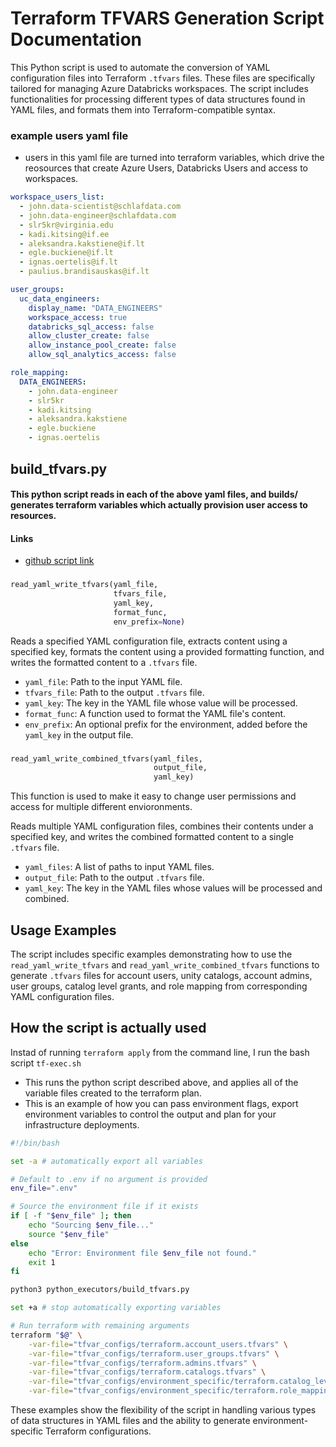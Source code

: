 # Terraform TFVARS Generation Script Documentation

This Python script is used to automate the conversion of YAML configuration files into Terraform `.tfvars` files. These files are specifically tailored for managing Azure Databricks workspaces. The script includes functionalities for processing different types of data structures found in YAML files, and formats them into Terraform-compatible syntax.

### example users yaml file

* users in this yaml file are turned into terraform variables, which drive the reosources that create Azure Users, Databricks Users and access to workspaces.

```yaml title="account_users.yaml"
workspace_users_list:
  - john.data-scientist@schlafdata.com
  - john.data-engineer@schlafdata.com
  - slr5kr@virginia.edu
  - kadi.kitsing@if.ee
  - aleksandra.kakstiene@if.lt
  - egle.buckiene@if.lt
  - ignas.oertelis@if.lt
  - paulius.brandisauskas@if.lt
```

```yaml title="user_groups.yaml"
user_groups:
  uc_data_engineers:
    display_name: "DATA_ENGINEERS"
    workspace_access: true
    databricks_sql_access: false
    allow_cluster_create: false
    allow_instance_pool_create: false
    allow_sql_analytics_access: false
```

```yaml title="role_mappings.yaml"
role_mapping:
  DATA_ENGINEERS:
    - john.data-engineer
    - slr5kr
    - kadi.kitsing
    - aleksandra.kakstiene
    - egle.buckiene
    - ignas.oertelis
```

## build_tfvars.py

#### This python script reads in each of the above yaml files, and builds/ generates terraform variables which actually provision user access to resources.

#### Links
* [github script link](https://github.com/jschlafdata/if-insurance-databricks/blob/main/if-insurance-tarraform-raw/python_executors/build_tfvars.py)

###

```py
read_yaml_write_tfvars(yaml_file, 
                       tfvars_file, 
                       yaml_key, 
                       format_func, 
                       env_prefix=None)
```

Reads a specified YAML configuration file, extracts content using a specified key, formats the content using a provided formatting function, and writes the formatted content to a `.tfvars` file.

- `yaml_file`: Path to the input YAML file.
- `tfvars_file`: Path to the output `.tfvars` file.
- `yaml_key`: The key in the YAML file whose value will be processed.
- `format_func`: A function used to format the YAML file's content.
- `env_prefix`: An optional prefix for the environment, added before the `yaml_key` in the output file.

### 
```py
read_yaml_write_combined_tfvars(yaml_files, 
                                output_file, 
                                yaml_key)
```

This function is used to make it easy to change user permissions and access for multiple different envioronments.

Reads multiple YAML configuration files, combines their contents under a specified key, and writes the combined formatted content to a single `.tfvars` file.

- `yaml_files`: A list of paths to input YAML files.
- `output_file`: Path to the output `.tfvars` file.
- `yaml_key`: The key in the YAML files whose values will be processed and combined.

## Usage Examples

The script includes specific examples demonstrating how to use the `read_yaml_write_tfvars` and `read_yaml_write_combined_tfvars` functions to generate `.tfvars` files for account users, unity catalogs, account admins, user groups, catalog level grants, and role mapping from corresponding YAML configuration files.

## How the script is actually used

Instad of running `terraform apply` from the command line, I run the bash script `tf-exec.sh`

* This runs the python script described above, and applies all of the variable files created to the terraform plan.
* This is an example of how you can pass environment flags, export environment variables to control the output and plan for your infrastructure deployments.

```sh title="tf-exec.sh"
#!/bin/bash

set -a # automatically export all variables

# Default to .env if no argument is provided
env_file=".env"

# Source the environment file if it exists
if [ -f "$env_file" ]; then
    echo "Sourcing $env_file..."
    source "$env_file"
else
    echo "Error: Environment file $env_file not found."
    exit 1
fi

python3 python_executors/build_tfvars.py

set +a # stop automatically exporting variables

# Run terraform with remaining arguments
terraform "$@" \
    -var-file="tfvar_configs/terraform.account_users.tfvars" \
    -var-file="tfvar_configs/terraform.user_groups.tfvars" \
    -var-file="tfvar_configs/terraform.admins.tfvars" \
    -var-file="tfvar_configs/terraform.catalogs.tfvars" \
    -var-file="tfvar_configs/environment_specific/terraform.catalog_level_grants.tfvars" \
    -var-file="tfvar_configs/environment_specific/terraform.role_mapping.tfvars"
```


These examples show the flexibility of the script in handling various types of data structures in YAML files and the ability to generate environment-specific Terraform configurations.